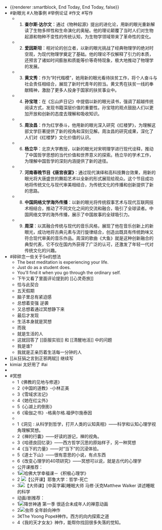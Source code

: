 - {{renderer :smartblock, End Today, End Today, false}}
- #新眼光 #人物事例 #举例论证 #作文 #写作
	- 1.  **查尔斯·达尔文**：通过《物种起源》提出的进化论，用新的眼光重新解读了生物多样性和生命演化的奥秘。他的理论颠覆了当时人们对生物起源和物种不变性的传统认知，为生物学领域带来了革命性的变化。
	- 2.  **爱因斯坦**：相对论的创立者，以新的眼光挑战了经典物理学的绝对时空观，为现代物理学奠定了基础。他的理论不仅解释了引力的本质，还预言了诸如时间膨胀和质能等价等奇特现象，极大地推动了物理学的发展。
	- 3.  **黄文秀**：作为“时代楷模”，她用新的眼光看待扶贫工作，将个人奋斗与社会责任相结合，展现了新时代青年的担当。黄文秀在扶贫一线的奉献精神，激励了更多人投身于国家的扶贫事业中。
	- 4.  **孙宝瑄**：在《忘山庐日记》中提倡以新的眼光读书，强调了超越传统阅读方式，发现书籍深层价值的重要性。孙宝瑄的观点鼓励人们以更加开放和创新的态度去理解和吸收知识。
	- 5.  **周汝昌**：作为红学泰斗，他用新的眼光深入研究《红楼梦》，为理解这部文学巨著提供了新的视角和深刻见解。周汝昌的研究成果，深化了人们对《红楼梦》文化价值的认识。
	- 6.  **杨立华**：北京大学教授，以新的眼光对宋明理学进行现代诠释，推动了中国哲学思想的当代价值和世界意义的探索。杨立华的学术工作，为理解中国哲学的深刻内涵提供了新的途径。
	- 7.  **河南春晚节目《唐宫夜宴》**：通过现代演绎和高科技舞台效果，用新的眼光将大唐盛世的舞蹈艺术以全新的形式展现给观众。这个节目成功地将传统文化与现代审美相结合，为传统文化的传播和创新提供了新的思路。
	- 8.  **中国网络文学海外传播**：以新的眼光将传统叙事艺术与现代互联网技术相结合，推动了不同文化之间的交流和融合，吸引了全球读者。中国网络文学的海外传播，展示了中国故事的全球吸引力。
	- 9.  **周深**：以其融合传统与现代的音乐风格，展现了他在音乐创新上的新眼光，成功地将古典元素与流行旋律结合，创造出既具有传统韵味又符合现代审美的音乐作品。周深的歌曲《大鱼》就是这种创新融合的典型代表，它不仅在国内外获得了广泛的认可，还激发了年轻一代对传统文化的兴趣。
- #碎碎念一些关于Se的想法
	- The best meditation is experiencing your life.
	- Just do as a student does.
	- You'll find it when you go through the ordinary self.
	- 下午又看了里面评论提到的 [[心灵奇旅]]
	- 恰与此契合
	- 五天假期
	- 脑子里总有紧迫感
	- 总想着变强 逆袭
	- 又总想着通过冥想静下来
	- 最后才发现
	- 生活本身就是冥想
	- 而我
	- 就是生活的人
	- 这就回答了 [[臣服实验]] 和 [[清醒地活]] 中的问题
	- 我是谁?
	- 我就是正亲历着生活每一分钟的人
- [[从狂狷之言到正邪两赋]] 继续写
- kimiai 太好用了 #ai
-
- #冥想
	- 1《佛教的见地与修道》
	- 2《中国的道教》-小林正美
	- 3《雪域求法记》
	- 4《她在红尘外》
	- 5《心湖上的倒影》
	- 6《瑜伽之书》-格奥尔格.福伊尔施泰因
	-
	- 1《洞见 : 从科学到哲学，打开人类的认知真相》——科学和认知心理学视角理解冥想。
	- 2《禅的行囊》——好读的游记，禅的视角。
	- 3《哈德良回忆录》——西方哲学沉思的原始样子，另一种冥想
	- 4《当下的力量》——对“当下”的沉浸体验。
	- 5《道士下山》——很有意思的小说，有点东西
	- 6《改变心理学的40项研究》——冥想可以说，就是古代的心理学
	- 公开课推荐：
	- 1![](https://i0.hdslb.com/bfs/activity-plat/static/20201110/4c8b2dbaded282e67c9a31daa4297c3c/AeQJlYP7e.png@.webp)哈佛大学幸福课－《积极心理学》
	- 2 ![](https://i0.hdslb.com/bfs/activity-plat/static/20201110/4c8b2dbaded282e67c9a31daa4297c3c/AeQJlYP7e.png@.webp)【公开课】耶鲁大学：哲学-死亡
	- 3![](https://i0.hdslb.com/bfs/activity-plat/static/20201110/4c8b2dbaded282e67c9a31daa4297c3c/AeQJlYP7e.png@.webp)【大师课】[中英字幕]睡眠大师 马修·沃克Matthew Walker 讲述睡眠的科学
	- 动画/剧推荐：
	- 1![](https://i0.hdslb.com/bfs/activity-plat/static/20201110/4c8b2dbaded282e67c9a31daa4297c3c/AeQJlYP7e.png@.webp)降世神通 第一季 很适合未成年人的禅意动画
	- 2![](https://i0.hdslb.com/bfs/activity-plat/static/20201110/4c8b2dbaded282e67c9a31daa4297c3c/AeQJlYP7e.png@.webp)虫师 全年龄向神作
	- 3《The Yoong Pope》神作。西方的向内探索之道
	- 4《我的天才女友》神作，能帮你找回很多失落的觉知。